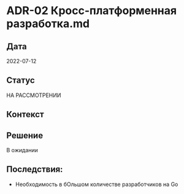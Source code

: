 # ADR-02 Кросс-платформенная разработка.md

## Дата
2022-07-12

## Статус
НА РАССМОТРЕНИИ

## Контекст

## Решение
В ожидании

## Последствия:
- Необходимость в бОльшом количестве разработчиков на Go
